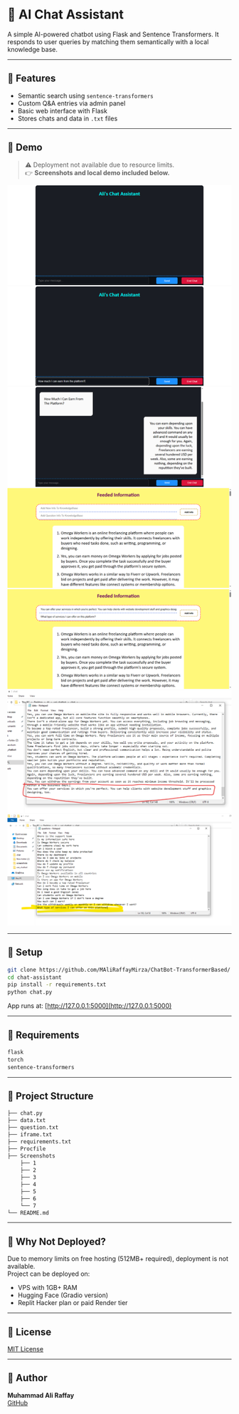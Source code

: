 
# 💬 AI Chat Assistant

A simple AI-powered chatbot using Flask and Sentence Transformers. It responds to user queries by matching them semantically with a local knowledge base.

---

## 🚀 Features

- Semantic search using `sentence-transformers`
- Custom Q&A entries via admin panel
- Basic web interface with Flask
- Stores chats and data in `.txt` files

---

## 📸 Demo

> ⚠️ Deployment not available due to resource limits.  
> 👉 **Screenshots and local demo included below.**

![Screenshot 1](screenshots/1.png)  
![Screenshot 2](screenshots/2.png)
![Screenshot 3](screenshots/3.png)  
![Screenshot 4](screenshots/4.png)
![Screenshot 5](screenshots/5.png)  
![Screenshot 6](screenshots/6.png)
![Screenshot 7](screenshots/7.png)

---

## 🔧 Setup

```bash
git clone https://github.com/MAliRaffayMirza/ChatBot-TransformerBased/
cd chat-assistant
pip install -r requirements.txt
python chat.py
```

App runs at: [http://127.0.0.1:5000](http://127.0.0.1:5000)

---

## 🧾 Requirements

```txt
flask
torch
sentence-transformers
```

---

## 📂 Project Structure

```
├── chat.py
├── data.txt
├── question.txt
├── iframe.txt
├── requirements.txt
├── Procfile
├── Screenshots
    ├── 1
    ├── 2
    ├── 3
    ├── 4
    ├── 5
    ├── 6
    └── 7
└── README.md
```

---

## 🚫 Why Not Deployed?

Due to memory limits on free hosting (512MB+ required), deployment is not available.  
Project can be deployed on:
- VPS with 1GB+ RAM
- Hugging Face (Gradio version)
- Replit Hacker plan or paid Render tier

---

## 📄 License

[MIT License](LICENSE)

---

## 👤 Author

**Muhammad Ali Raffay**  
[GitHub](https://github.com/MAliRaffayMirza)
